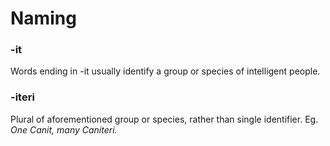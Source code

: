 # Naming
### -it
Words ending in -it usually identify a group or species of intelligent people.

### -iteri
Plural of aforementioned group or species, rather than single identifier. Eg. *One Canit, many Caniteri.*
